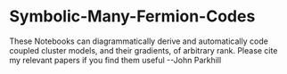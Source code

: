 # Symbolic-Many-Fermion-Codes
These Notebooks can diagrammatically derive and automatically code coupled cluster models, and their gradients, of arbitrary rank. 
Please cite my relevant papers if you find them useful --John Parkhill 
